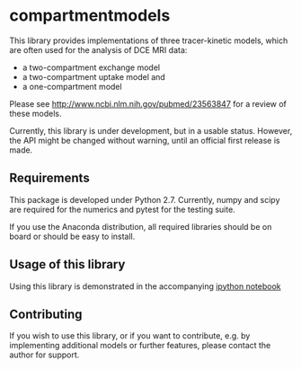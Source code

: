 # compartmentmodels

This library provides implementations of three tracer-kinetic models, which are often used for the analysis of DCE MRI data: 

* a two-compartment exchange model
* a two-compartment uptake model and 
* a one-compartment model 

Please see http://www.ncbi.nlm.nih.gov/pubmed/23563847 for a review of these models.

Currently, this library is under development, but in a usable status. However, the API might be changed without warning, until an official first release is made.

## Requirements

This package is developed under Python 2.7. Currently, numpy and scipy are required for the numerics and pytest for
the testing suite.

If you use the Anaconda distribution, all required libraries should be on board or should be easy to install.

## Usage of this library

Using this library is demonstrated in the accompanying [ipython notebook](https://github.com/michimichi/compartmentmodels/blob/develop/PracticalModelFitting.ipynb)


## Contributing

If you wish to use this library, or if you want to contribute, e.g. by implementing additional models or further features, please contact the author for support. 


